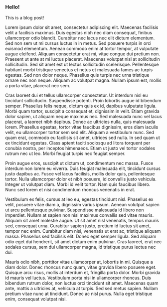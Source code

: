 ### Hello!
This is a blog post!

Lorem ipsum dolor sit amet, consectetur adipiscing elit. Maecenas facilisis velit a facilisis maximus. Duis egestas nibh nec diam consequat, finibus ullamcorper odio blandit. Curabitur nec lacus nec elit dictum elementum. Sed non sem ut mi cursus luctus in in metus. Sed posuere turpis in orci euismod elementum. Aenean commodo enim at tortor tempor, at vulputate augue eleifend. Aliquam consectetur erat mi, vitae congue dui pretium non. Praesent ut ante at mi luctus placerat. Maecenas volutpat nisl at sollicitudin sollicitudin. Sed sit amet est ut lectus sollicitudin scelerisque. Pellentesque habitant morbi tristique senectus et netus et malesuada fames ac turpis egestas. Sed non dolor neque. Phasellus quis turpis nec urna tristique ornare nec non neque. Aliquam ac volutpat magna. Nullam ipsum est, mollis a porta vitae, placerat nec sem.

Cras laoreet dui et tellus ullamcorper consectetur. Ut interdum nisl eu tincidunt sollicitudin. Suspendisse potenti. Proin lobortis augue id bibendum semper. Phasellus felis neque, dictum quis ex id, dapibus vulputate ligula. Morbi quam tortor, suscipit a consequat et, dignissim in velit. Etiam gravida dolor sapien, ut aliquam neque maximus nec. Sed malesuada nunc vel lacus placerat, a laoreet nibh dapibus. Donec ac ultricies nulla, quis malesuada lorem. Phasellus egestas, tortor vitae faucibus dignissim, eros diam iaculis velit, eu ullamcorper tortor sem sed elit. Aliquam a vestibulum nunc. Sed quam erat, commodo eu facilisis sit amet, ultrices sed nulla. In sed quam ut ex tincidunt egestas. Class aptent taciti sociosqu ad litora torquent per conubia nostra, per inceptos himenaeos. Etiam ut justo vel tortor sodales rutrum nec ut leo. Morbi feugiat turpis nec feugiat semper.

Proin augue eros, suscipit ut dictum ut, condimentum nec massa. Fusce interdum non lorem eu viverra. Duis feugiat malesuada elit, tincidunt cursus justo dapibus ac. Fusce vel lacus facilisis, mollis dolor quis, pellentesque tortor. Nulla ullamcorper dolor et nibh posuere, id convallis justo vehicula. Integer ut volutpat diam. Morbi id velit tortor. Nam quis faucibus libero. Nunc sed lorem et nisi condimentum rhoncus venenatis in erat.

Vestibulum ex felis, cursus at leo eu, egestas tincidunt nisl. Phasellus ex velit, posuere vitae diam a, dignissim varius ipsum. Aenean volutpat sapien ut arcu pellentesque pulvinar. Suspendisse malesuada id libero non imperdiet. Nullam at sapien non nisi maximus convallis sed vitae mauris. Aliquam sit amet molestie augue. Ut sit amet nisl venenatis, tempus mauris sed, consequat urna. Curabitur sapien justo, pretium id luctus sit amet, tempor nec enim. Curabitur diam nisi, venenatis ut erat ac, tristique aliquam massa. Phasellus sed facilisis elit. Donec eget semper ligula. Sed aliquam odio eget dui hendrerit, sit amet dictum enim pulvinar. Cras laoreet, erat nec sodales cursus, sem dui ullamcorper magna, id tristique purus lectus nec dui.

Mauris odio nibh, porttitor vitae ullamcorper at, lobortis in mi. Quisque a diam dolor. Donec rhoncus nunc quam, vitae gravida libero posuere eget. Quisque arcu risus, mollis at interdum et, fringilla porta dolor. Morbi gravida id mauris vel luctus. Vestibulum porta nisi in ullamcorper rhoncus. Duis bibendum rutrum dolor, non luctus orci tincidunt sit amet. Maecenas quam ante, mattis a ultricies at, vehicula at turpis. Sed sed metus sapien. Nullam pretium vitae nunc at tincidunt. Donec ac nisl purus. Nulla eget tristique enim, consequat volutpat nisi.
